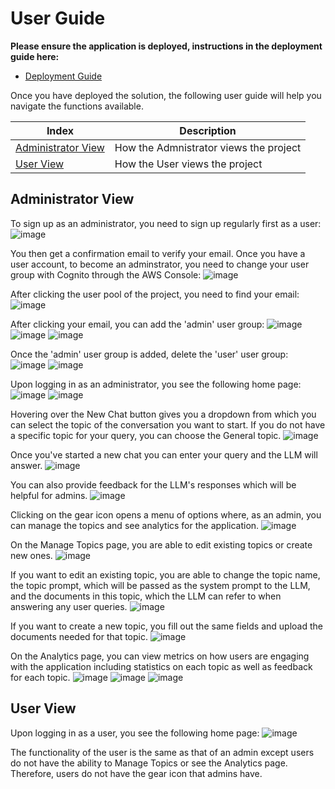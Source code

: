 # User Guide

**Please ensure the application is deployed, instructions in the deployment guide here:**
- [Deployment Guide](./deploymentGuide.md)

Once you have deployed the solution, the following user guide will help you navigate the functions available.

| Index    | Description |
| -------- | ------- |
| [Administrator View](#admin-view)  | How the Admnistrator views the project | 
| [User View](#user-view)  | How the User views the project |

## Administrator View
To sign up as an administrator, you need to sign up regularly first as a user:
![image](./images/create-account.png)

You then get a confirmation email to verify your email. Once you have a user account, to become an adminstrator, you need to change your user group with Cognito through the AWS Console:
![image](./images/user-pool.png)

After clicking the user pool of the project, you need to find your email:
![image](./images/users.png)

After clicking your email, you can add the 'admin' user group:
![image](./images/add-user-group.png)
![image](./images/select-admin.png)
![image](./images/admin-added.png)

Once the 'admin' user group is added, delete the 'user' user group:
![image](./images/delete-user.png)
![image](./images/only-admin.png)

Upon logging in as an administrator, you see the following home page:
![image](./images/admin-home.png)
![image](./images/admin-home2.png)

Hovering over the New Chat button gives you a dropdown from which you can select the topic of the conversation you want to start. If you do not have a specific topic for your query, you can choose the General topic.
![image](./images/admin-select-topic.png)

Once you've started a new chat you can enter your query and the LLM will answer.
![image](./images/admin-new-chat.png)

You can also provide feedback for the LLM's responses which will be helpful for admins.
![image](./images/admin-chat-feedback.png)

Clicking on the gear icon opens a menu of options where, as an admin, you can manage the topics and see analytics for the application.
![image](./images/admin-gear.png)

On the Manage Topics page, you are able to edit existing topics or create new ones.
![image](./images/admin-manage-docs.png)

If you want to edit an existing topic, you are able to change the topic name, the topic prompt, which will be passed as the system prompt to the LLM, and the documents in this topic, which the LLM can refer to when answering any user queries.
![image](./images/admin-edit-topic.png)

If you want to create a new topic, you fill out the same fields and upload the documents needed for that topic.
![image](./images/admin-new-topic.png)

On the Analytics page, you can view metrics on how users are engaging with the application including statistics on each topic as well as feedback for each topic.
![image](./images/admin-analytics.png)
![image](./images/admin-insights.png)
![image](./images/admin-feedback.png)

## User View
Upon logging in as a user, you see the following home page:
![image](./images/user-home.png)

The functionality of the user is the same as that of an admin except users do not have the ability to Manage Topics or see the Analytics page. Therefore, users do not have the gear icon that admins have.